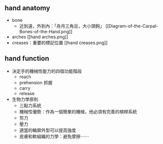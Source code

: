 ## hand anatomy
- bone
	- 近到遠，外到內：「舟月三角豆，大小頭鉤」
	[[Diagram-of-the-Carpal-Bones-of-the-Hand.png]]
- arches
	[[hand arches.png]]
- creases：重要的標記位置
	[[hand creases.png]]
## hand function
-   決定手的機械性能力的四個功能階段
	-   reach
	-   prehension 抓握
	-   carry
	-   release
-   生物力學原則
	-   三點力系統
   	-   機械性優勢：作為一個簡單的機械，他必須有完善的槓桿系統
   	-   剪力
   	-   壓力
  	-   適當的輪廓外型可以提高強度
  	-   皮膚和軟組織的力學：避免摩擦⋯⋯
